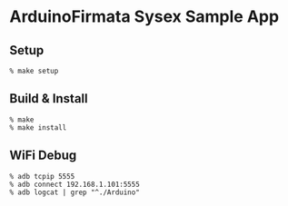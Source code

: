 ArduinoFirmata Sysex Sample App
===============================

## Setup

    % make setup

## Build & Install

    % make
    % make install

## WiFi Debug

    % adb tcpip 5555
    % adb connect 192.168.1.101:5555
    % adb logcat | grep "^./Arduino"
